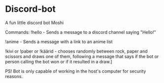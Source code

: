 # Discord-bot
A fun little discord bot Moshi

Commands:
!hello - Sends a message to a discord channel saying "Hello!"

!anime - Sends a message with a link to an anime list

!kivi or !paber or !käärid - chooses randomly between rock, paper and scissors and draws one of them, following a message that says if the bot or person calling the bot won or if it resulted in a draw.]

PS! Bot is only capable of working in the host's computer for security reasons.
